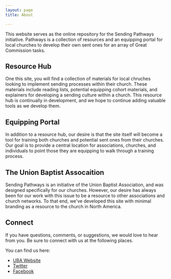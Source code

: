 ```yaml
---
layout: page
title: About

---
```

This website serves as the online repository for the Sending Pathways initiative. Pathways is a collection of resources and an equipping portal for local churches to develop their own sent ones for an array of Great Commission tasks. 

## Resource Hub
One this site, you will find a collection of materials for local chruches looking to implement sending processes within their church. These materials include reading lists, potential equipping cohort materials, and explainers for developing a sending culture within a church. This resource hub is continually in development, and we hope to continue adding valuable tools as we develop them.

## Equipping Portal
In addition to a resource hub, our desire is that the site itself will become a tool for training both churches and potential sent ones from their churches. Our goal is to provide a central location for associations, churches, and individuals to point those they are equipping to walk through a training process.

## The Union Baptist Assocaition
Sending Pathways is an initiative of the Union Baptist Association, and was designed specifically for our churches. However, our desire has always been for our work with this issue to be a resource to other associations and church networks. To that end, we've developed this site with minimal branding as a resource to the church in North America. 

## Connect
If you have questions, comments, or suggestions, we would love to hear from you. Be sure to connect with us at the following places.

You can find us here:
* [UBA Website](https://ubahouston.org)
* [Twitter](https://twitter.com/ubahouston)
* [Facebook](https://facebook.com/ubahouston)